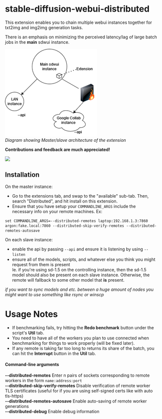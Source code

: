 # stable-diffusion-webui-distributed
This extension enables you to chain multiple webui instances together for txt2img and img2img generation tasks.

There is an emphasis on minimizing the perceived latency/lag of large batch jobs in the **main** sdwui instance.

![alt text](doc/sdwui_distributed.drawio.png)\
*Diagram showing Master/slave architecture of the extension*

**Contributions and feedback are much appreciated!**

[![](https://dcbadge.vercel.app/api/server/Jpc8wnftd4)](https://discord.gg/Jpc8wnftd4)

## Installation

On the master instance:
- Go to the extensions tab, and swap to the "available" sub-tab. Then, search "Distributed", and hit install on this extension.
- Ensure that you have setup your `COMMANDLINE_ARGS` include the necessary info on your remote machines. Ex:
```
set COMMANDLINE_ARGS=--distributed-remotes laptop:192.168.1.3:7860 argon:fake.local:7860 --distributed-skip-verify-remotes --distributed-remotes-autosave
```

On each slave instance:
- enable the api by passing `--api` and ensure it is listening by using `--listen`
- ensure all of the models, scripts, and whatever else you think you might request from them is present\
Ie. if you're using sd-1.5 on the controlling instance, then the sd-1.5 model should also be present on each slave instance. Otherwise, the remote will fallback to some other model that **is** present.

*if you want to sync models and etc. between a huge amount of nodes you might want to use something like rsync or winscp*

# Usage Notes
- If benchmarking fails, try hitting the **Redo benchmark** button under the script's **Util** tab.
- You need to have all of the workers you plan to use connected when benchmarking for things to work properly (will be fixed later).
- If any remote is taking far too long to returns its share of the batch, you can hit the **Interrupt** button in the **Util** tab.

#### Command-line arguments

**--distributed-remotes** Enter n pairs of sockets corresponding to remote workers in the form `name:address:port`\
**--distributed-skip-verify-remotes** Disable verification of remote worker TLS certificates (useful for if you are using self-signed certs like with auto tls-https)\
**--distributed-remotes-autosave** Enable auto-saving of remote worker generations\
**--distributed-debug** Enable debug information
